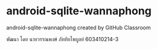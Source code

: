 # android-sqlite-wannaphong
android-sqlite-wannaphong created by GitHub Classroom

พัฒนา โดย นายวรรณพงษ์ ภัททิยไพบูลย์ 603410214-3
